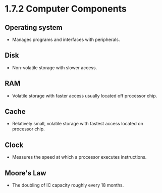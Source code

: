 # 1.7.2 Computer Components

## Operating system

- Manages programs and interfaces with peripherals.

## Disk

- Non-volatile storage with slower access.

## RAM

- Volatile storage with faster access usually located off processor chip.

## Cache

- Relatively small, volatile storage with fastest access located on processor chip.

## Clock

- Measures the speed at which a processor executes instructions.

## Moore's Law

- The doubling of IC capacity roughly every 18 months.

